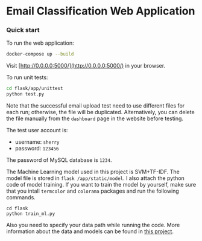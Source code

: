 # Email Classification Web Application

### Quick start
To run the web application:

```bash
docker-compose up --build
```

Visit [http://0.0.0.0:5000/](http://0.0.0.0:5000/) in your browser.

To run unit tests:

```bash
cd flask/app/unittest
python test.py
```

Note that the successful email upload test need to use different files for each run; otherwise, the file will be duplicated. Alternatively, you can delete the file manually from the `dashboard` page in the website before testing.

The test user account is:

* username: `sherry`
* password: `123456`

The password of MySQL database is `1234`.

The Machine Learning model used in this project is SVM+TF-IDF. The model file is stored in `flask /app/static/model`. I also attach the python code of model training. If you want to train the model by yourself, make sure that you intall `termcolor` and `colorama` packages and run the following commands.

```base
cd flask
python train_ml.py
```
Also you need to specify your data path while running the code. More information about the data and models can be found in [this project](https://github.com/linnvel/text-classifier-master).
